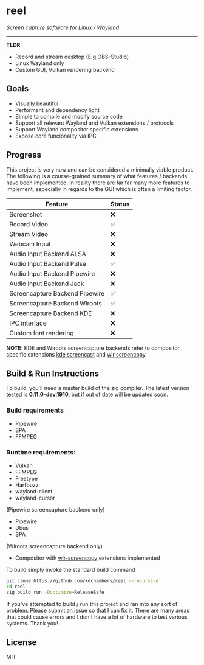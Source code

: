 # reel

*Screen capture software for Linux / Wayland*

___

**TLDR:**

- Record and stream desktop (E.g OBS-Studio)
- Linux Wayland only
- Custom GUI, Vulkan rendering backend 

## Goals

- Visually beautiful
- Performant and dependency light
- Simple to compile and modify source code
- Support all relevant Wayland and Vulkan extensions / protocols
- Support Wayland compositor specific extensions
- Expose core funcionality via IPC

## Progress

This project is very new and can be considered a minimally viable product. The following is a course-grained summary of what features / backends have been implemented. In reality there are far far many more features to implement, especially in regards to the GUI which is often a limiting factor.

| Feature | Status |
| ---- | ----- |
| Screenshot | ❌ |
| Record Video | ✅ |
| Stream Video | ❌ |
| Webcam Input | ❌ |
| Audio Input Backend ALSA | ❌ |
| Audio Input Backend Pulse | ✅ |
| Audio Input Backend Pipewire | ❌ |
| Audio Input Backend Jack | ❌ |
| Screencapture Backend Pipewire | ✅ |
| Screencapture Backend Wlroots | ✅ |
| Screencapture Backend KDE | ❌ |
| IPC interface | ❌ |
| Custom font rendering | ❌ |

**NOTE**: KDE and Wlroots screencapture backends refer to compositor specific extensions [kde screencast](https://wayland.app/protocols/kde-zkde-screencast-unstable-v1) and [wlr screencopy](https://wayland.app/protocols/wlr-screencopy-unstable-v1).

## Build & Run Instructions

To build, you'll need a master build of the zig compiler. The latest version tested is **0.11.0-dev.1910**, but if out of date will be updated soon.

### Build requirements

- Pipewire
- SPA
- FFMPEG

### Runtime requirements:

- Vulkan
- FFMPEG
- Freetype
- Harfbuzz
- wayland-client
- wayland-cursor

(Pipewire screencapture backend only)

- Pipewire
- Dbus 
- SPA

(Wlroots screencapture backend only)

- Compositor with [wlr-screencopy](https://wayland.app/protocols/wlr-screencopy-unstable-v1) extensions implemented

To build simply invoke the standard build command

```sh
git clone https://github.com/kdchambers/reel --recursive
cd reel
zig build run -Doptimize=ReleaseSafe
```

If you've attempted to build / run this project and ran into any sort of problem. Please submit an issue so that I can fix it. There are many areas that could cause errors and I don't have a lot of hardware to test various systems. Thank you!

## License

MIT